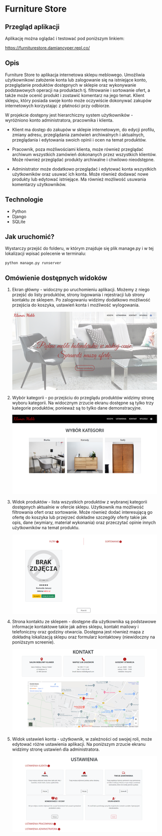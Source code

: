 # Furniture Store



## Przegląd aplikacji

Aplikację można oglądać i testować pod poniższym linkiem:

https://furniturestore.damiancyper.repl.co/



## Opis

Furniture Store to aplikacja internetowa sklepu meblowego. Umożliwia użytkownikowi założenie konta lub zalogowanie się na istniejące konto, przeglądanie produktów dostępnych w sklepie oraz wykonywanie podstawowych operacji na produktach tj. filtrowanie i sortowanie ofert, a także może ocenić produkt i zostawić komentarz na jego temat. Klient sklepu, który posiada swoje konto może oczywiście dokonywać zakupów internetowych korzystając z płatności przy odbiorze.

W projekcie dostępny jest hierarchiczny system użytkowników - wyróżniono konto administratora, pracownika i klienta. 

- Klient ma dostęp do zakupów w sklepie internetowym, do edycji profilu, zmiany adresu, przeglądania zamówień archiwalnych i aktualnych, przeglądania i edytowania swoich opinii i ocen na temat produktów. 

- Pracownik, poza możliwościami klienta, może również przeglądać archiwum wszystkich zamówień dokonanych przez wszystkich klientów. Może również przeglądać produkty archiwalne i chwilowo nieodstępne. 
- Administrator może dodatkowo przeglądać i edytować konta wszystkich użytkowników oraz usuwać ich konta. Może również dodawać nowe produkty lub edytować istniejące. Ma również możliwość usuwania komentarzy użytkowników.

## Technologie

* Python
* Django
* SQLite



## Jak uruchomić?

Wystarczy przejść do folderu, w którym znajduje się plik manage.py i w tej lokalizacji wpisać polecenie w terminalu:

```shell
python manage.py runserver
```



## Omówienie dostępnych widoków

1. Ekran główny - widoczny po uruchomieniu aplikacji. Możemy z niego przejść do listy produktów, strony logowania i rejestracji lub strony kontaktu ze sklepem. Po zalogowaniu widzimy dodatkowo możliwość przejścia do koszyka, ustawień konta i możliwość wylogowania.

   ![image-20220207113317132](screens/image-20220207113317132.png)

2. Wybór kategorii - po przejściu do przeglądu produktów widzimy stronę wyboru kategorii. Na widocznym zrzucie ekranu dostępne są tylko trzy kategorie produktów, ponieważ są to tylko dane demonstracyjne.

   ![image-20220207113701011](screens/image-20220207113701011.png)

3. Widok produktów - lista wszystkich produktów z wybranej kategorii dostępnych aktualnie w ofercie sklepu. Użytkownik ma możliwość filtrowania ofert oraz sortowanie. Może również dodać interesującą go ofertę do koszyka lub przejrzeć dokładne szczegóły oferty takie jak opis, dane (wymiary, materiał wykonania) oraz przeczytać opinie innych użytkowników na temat produktu.

   ![image-20220207114341692](screens/image-20220207114341692.png)

4. Strona kontaktu ze sklepem - dostępne dla użytkownika są podstawowe informacje kontaktowe takie jak adres sklepu, kontakt mailowy i telefoniczny oraz godziny otwarcia. Dostępna jest również mapa z dokładną lokalizacją sklepu oraz formularz kontaktowy (niewidoczny na poniższym screenie).

   ![image-20220207114140850](screens/image-20220207114140850.png)

5. Widok ustawień konta - użytkownik, w zależności od swojej roli, może edytować różne ustawienia aplikacji. Na poniższym zrzucie ekranu widzimy stronę ustawień dla administratora.

   ![image-20220207113847497](screens/image-20220207113847497.png)